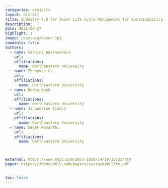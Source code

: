 ```yaml
---
categories: projects
layout: distill
title: Industry 4.0 for Asset Life Cycle Management for Sustainability - Keyword Co-occurrence Network Review and Analysis
description:
date: 2022-09-27
highlight: 1
image: /sustain/cover.jpg
comments: false
authors:
  - name: Sachini Weerasekara
    url:
    affiliations:
      name: Northeastern University
  - name: Zhenyuan Lu
    url:
    affiliations:
      name: Northeastern University
  - name: Burcu Ozek
    url:
    affiliations:
      name: Northeastern University
  - name: Jacqueline Isaacs
    url:
    affiliations:
      name: Northeastern University
  - name: Sagar Kamarthi
    url:
    affiliations:
      name: Northeastern University



external: https://www.mdpi.com/2071-1050/14/19/12233/htm
paper: https://zhenyuanlu.com/papers/sustainability.pdf


toc: false
---
```

